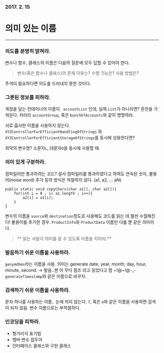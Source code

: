 ### 2017. 2. 15
# 의미 있는 이름
---

### 의도를 분명히 밝혀라.
변수나 함수, 클래스의 이름은 다음의 질문에 모두 답할 수 있어야 한다.
> 변수(혹은 함수나 클래스)의 존재 이유는? 수행 기능은? 사용 방법은?  

주석이 필요하다면 의도를 드러내지 못한 것이다.

### 그릇된 정보를 피하라.
계정을 담는 컨테이너의 이름이 ``` accountList``` 인데, 실제 ```List```가 아니라면? 혼란을 가져온다. 차라리 ```accountGroup```, 혹은 ```bunchOfAccounts```와 같이 명명하라.

서로 흡사한 이름을 사용하지 않는다. ```XYZControllerForEfficientHandlingOfStrings``` 와 ```XYZControllerForEfficientStorageOfStrings```를 동시에 상용한다면?

최악의 변수명? 소문자```L```, 대문자```O```을 동시에 사용할 때. 

### 의미 있게 구분하라.

컴파일러만 통과하려는 코드? 설사 컴파일러를 통과하였다고 하여도 연속된 숫자, 불용어(noise word) 추가 등의 방식은 적절하지 않다. (a1, a2, ... aN)

~~~
public static void copyChars(char a1[], char a2[]){
    for(int i = 0 ; i< a1.length ; i++){
        a2[i] = a1[i];
    }
}
~~~

변수의 이름을 ```source```와 ```destination```정도로 사용해도 코드를 읽는 데 훨씬 수월해진다!
불용어를 추가한 경우. ```ProductInfo```와 ```ProductData``` 이름만 다를 뿐 같은 의미이다.

> ** 읽는 사람이 의미를 알 수 있도록 이름을 지어라.**

### 발음하기 쉬운 이름을 사용하라.
```genymdhms```라는 이름을 사용. 의미는 generate date, year, month, day, hour, minute, second. -> 발음..젠 야 무다 힘즈 라고 읽었다고 함 ~!@~!@-_-
```generateTimestamp```와 같은 이름으로 바꾸자.

### 검색하기 쉬운 이름을 사용하라.
문자 하나를 사용하는 이름.. 눈에 띄지 않는다. ```7```, 혹은 ```e```와 같은 이름을 사용하면 검색이 되지 않음. 변수 이름으로는 부적절하다.

### 인코딩을 피하라.

- 헝가리식 표기법
- 멤버 변수 접두어
- 인터페이스 클래스와 구현 클래스















